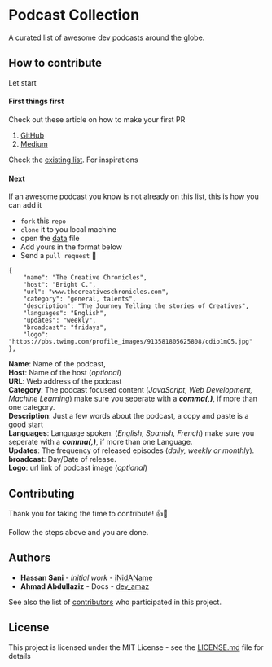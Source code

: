 # Podcast Collection
A curated list of awesome dev podcasts around the globe. 

## How to contribute
Let start 

#### First things first

Check out these article on how to make your first PR
1. [GitHub](https://help.github.com/articles/creating-a-pull-request/)
2. [Medium](https://codeburst.io/a-step-by-step-guide-to-making-your-first-github-contribution-5302260a2940)

Check the [existing list](https://hassansani.me/podcast). For inspirations

#### Next
If an awesome podcast you know is not already on this list, this is how you can add it

* `fork` this `repo`
* `clone` it to you local machine
* open the [data](/data/podcasts.json) file
* Add yours in the format below
* Send a `pull request` 🎉

```
{
    "name": "The Creative Chronicles",
    "host": "Bright C.",
    "url": "www.thecreativeschronicles.com",
    "category": "general, talents",
    "description": "The Journey Telling the stories of Creatives",
    "languages": "English",
    "updates": "weekly",
    "broadcast": "fridays",
    "logo": "https://pbs.twimg.com/profile_images/913581805625808/cdio1mQ5.jpg"
},
```

**Name**: Name of the podcast,<br/>
**Host**: Name of the host (_optional_)<br/>
**URL**: Web address of the podcast<br/>
**Category**: The podcast focused content (_JavaScript, Web Development, Machine Learning_) make sure you seperate with a **_comma(,)_**, if more than one category.<br/>
**Description**: Just a few words about the podcast, a copy and paste is a good start<br/>
**Languages**: Language spoken. (_English, Spanish, French_) make sure you seperate with a **_comma(,)_**, if more than one Language.<br/>
**Updates**: The frequency of released episodes (_daily, weekly or monthly_).<br/>
**broadcast**: Day/Date of release.<br/>
**Logo**: url link of podcast image (_optional_)


## Contributing

Thank you for taking the time to contribute! 👍🎉

Follow the steps above and you are done.


## Authors

* **Hassan Sani** - *Initial work* - [iNidAName](https://github.com/iNidAName)
* **Ahmad Abdullaziz** - Docs - [dev_amaz](https://github.com/dev_amaz)

See also the list of [contributors](https://github.com/inidaname/podcast/contributors) who participated in this project.

## License

This project is licensed under the MIT License - see the [LICENSE.md](LICENSE.md) file for details

<!-- ## Acknowledgments

* Hat tip to anyone whose code was used
* Inspiration
* etc -->
